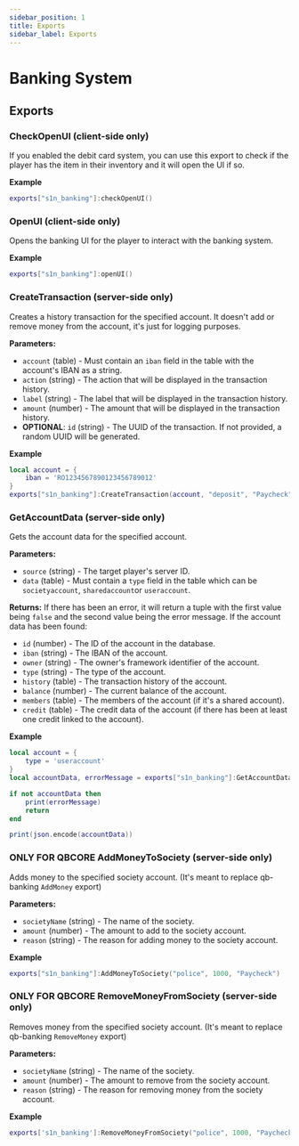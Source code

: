```yaml
---
sidebar_position: 1
title: Exports
sidebar_label: Exports
---
```


# Banking System
## Exports

### CheckOpenUI (client-side only)
If you enabled the debit card system, you can use this export to check if the player has the item in their inventory and it will open the UI if so.

**Example**
```lua
exports["s1n_banking"]:checkOpenUI()
```

### OpenUI (client-side only)
Opens the banking UI for the player to interact with the banking system.

**Example**
```lua
exports["s1n_banking"]:openUI()
```

### CreateTransaction (server-side only)
Creates a history transaction for the specified account. 
It doesn't add or remove money from the account, it's just for logging purposes.

**Parameters:** 
- `account` (table) - Must contain an `iban` field in the table with the account's IBAN as a string.
- `action` (string) - The action that will be displayed in the transaction history.
- `label` (string) - The label that will be displayed in the transaction history.
- `amount` (number) - The amount that will be displayed in the transaction history.
- **OPTIONAL**: `id` (string) - The UUID of the transaction. If not provided, a random UUID will be generated.

**Example**
```lua
local account = {
    iban = 'RO1234567890123456789012'
}
exports["s1n_banking"]:CreateTransaction(account, "deposit", "Paycheck", 1000)
```

### GetAccountData (server-side only)
Gets the account data for the specified account.

**Parameters:**
- `source` (string) - The target player's server ID.
- `data` (table) - Must contain a `type` field in the table which can be `societyaccount`, `sharedaccount`or `useraccount`.

**Returns:**
If there has been an error, it will return a tuple with the first value being `false` and the second value being the error message. 
If the account data has been found:
- `id` (number) - The ID of the account in the database.
- `iban` (string) - The IBAN of the account.
- `owner` (string) - The owner's framework identifier of the account.
- `type` (string) - The type of the account.
- `history` (table) - The transaction history of the account.
- `balance` (number) - The current balance of the account.
- `members` (table) - The members of the account (if it's a shared account).
- `credit` (table) - The credit data of the account (if there has been at least one credit linked to the account).

**Example**
```lua
local account = {
    type = 'useraccount'
}
local accountData, errorMessage = exports["s1n_banking"]:GetAccountData(playerSource, account)

if not accountData then
    print(errorMessage)
    return
end

print(json.encode(accountData))
```


### **ONLY FOR QBCORE** AddMoneyToSociety (server-side only)
Adds money to the specified society account. (It's meant to replace qb-banking `AddMoney` export)

**Parameters:**
- `societyName` (string) - The name of the society.
- `amount` (number) - The amount to add to the society account.
- `reason` (string) - The reason for adding money to the society account.

**Example**
```lua
exports["s1n_banking"]:AddMoneyToSociety("police", 1000, "Paycheck")
```

### **ONLY FOR QBCORE** RemoveMoneyFromSociety (server-side only)
Removes money from the specified society account. (It's meant to replace qb-banking `RemoveMoney` export)

**Parameters:**
- `societyName` (string) - The name of the society.
- `amount` (number) - The amount to remove from the society account.
- `reason` (string) - The reason for removing money from the society account.

**Example**
```lua
exports['s1n_banking']:RemoveMoneyFromSociety("police", 1000, "Paycheck")
```
